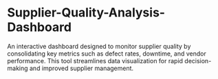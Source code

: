 # Supplier-Quality-Analysis-Dashboard
An interactive dashboard designed to monitor supplier quality by consolidating key metrics such as defect rates, downtime, and vendor performance. This tool streamlines data visualization for rapid decision-making and improved supplier management.
